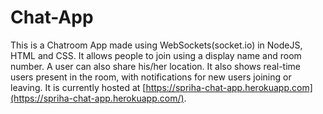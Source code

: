 # Chat-App

This is a Chatroom App made using WebSockets(socket.io) in NodeJS, HTML and CSS. It allows people to join using a display name and room number. A user can also share his/her location. It also shows real-time users present in the room, with notifications for new users joining or leaving. It is currently hosted at [https://spriha-chat-app.herokuapp.com](https://spriha-chat-app.herokuapp.com/).
